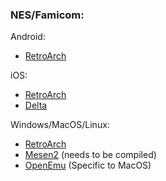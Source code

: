 ### NES/Famicom:

Android:
- [RetroArch](https://www.retroarch.com/?page=platforms)

iOS:
- [RetroArch](https://apps.apple.com/ca/app/retroarch/id6499539433)
- [Delta](https://apps.apple.com/ca/app/delta-game-emulator/id1048524688)

Windows/MacOS/Linux:
- [RetroArch](https://www.retroarch.com/?page=platforms)
- [Mesen2](https://github.com/SourMesen/Mesen2/) (needs to be compiled)
- [OpenEmu](https://openemu.org) (Specific to MacOS)
